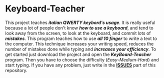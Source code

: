 # Keyboard-Teacher
This project teaches _**italian QWERTY keybord's usage**_. It is really useful because a lot of people don't know __*how to use a keyboard*__, and tend to look away from the screen, to look at the keyboard, and commit lots of **_mistakes_**. This program teaches how to use **_all 10 finger_** to  write a text to the computer. This technique increases your writing speed, reduces the number of mistakes done while typing and **_increases your efficiency_**. To get started just download the project and open the **_KeyBoard-Teacher_** program. Then you have to choose the difficulty (*Easy*-*Medium*-*Hard*) and start typing. If you have any problem, just write in the [__ISSUES__](https://github.com/Prometal328/Keyboard-Teacher/issues) part of this repository.
